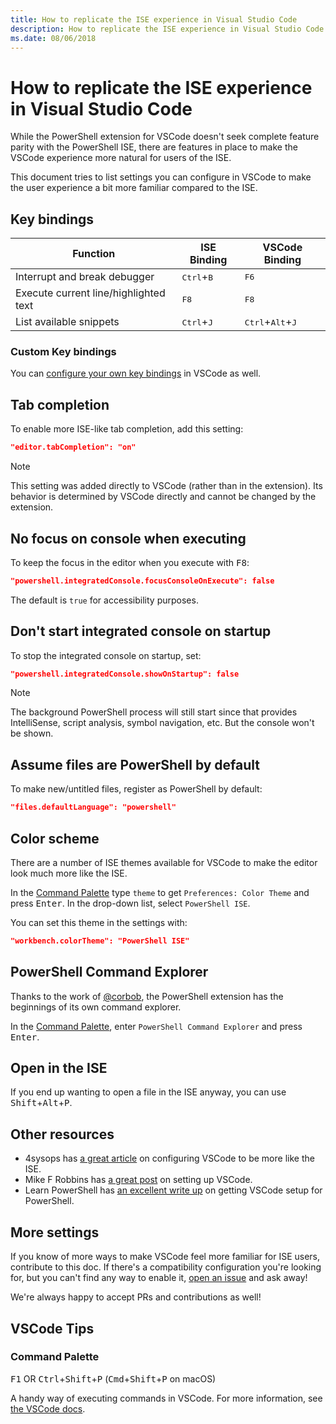 ```yaml
---
title: How to replicate the ISE experience in Visual Studio Code
description: How to replicate the ISE experience in Visual Studio Code
ms.date: 08/06/2018
---
```


# How to replicate the ISE experience in Visual Studio Code

While the PowerShell extension for VSCode doesn't seek
complete feature parity with the PowerShell ISE,
there are features in place to make the VSCode experience more natural
for users of the ISE.

This document tries to list settings you can configure in VSCode
to make the user experience a bit more familiar compared to the ISE.

## Key bindings

| Function                              | ISE Binding                  | VSCode Binding                              |
| ----------------                      | -----------                  | --------------                              |
| Interrupt and break debugger          | <kbd>Ctrl</kbd>+<kbd>B</kbd> | <kbd>F6</kbd>                               |
| Execute current line/highlighted text | <kbd>F8</kbd>                | <kbd>F8</kbd>                               |
| List available snippets               | <kbd>Ctrl</kbd>+<kbd>J</kbd> | <kbd>Ctrl</kbd>+<kbd>Alt</kbd>+<kbd>J</kbd> |

### Custom Key bindings

You can [configure your own key bindings](https://code.visualstudio.com/docs/getstarted/keybindings#_custom-keybindings-for-refactorings)
in VSCode as well.

## Tab completion

To enable more ISE-like tab completion, add this setting:

```json
"editor.tabCompletion": "on"
```

> [!NOTE]
> This setting was added directly to VSCode (rather than in the extension). Its behavior is determined by VSCode directly and cannot be changed by the extension.

## No focus on console when executing

To keep the focus in the editor when you execute with <kbd>F8</kbd>:

```json
"powershell.integratedConsole.focusConsoleOnExecute": false
```

The default is `true` for accessibility purposes.

## Don't start integrated console on startup

To stop the integrated console on startup, set:

```json
"powershell.integratedConsole.showOnStartup": false
```

> [!NOTE]
> The background PowerShell process will still start since that provides IntelliSense, script analysis, symbol navigation, etc.
But the console won't be shown.

## Assume files are PowerShell by default

To make new/untitled files, register as PowerShell by default:

```json
"files.defaultLanguage": "powershell"
```

## Color scheme

There are a number of ISE themes available for VSCode
to make the editor look much more like the ISE.

In the [Command Palette]
type `theme` to get `Preferences: Color Theme` and press <kbd>Enter</kbd>.
In the drop-down list, select `PowerShell ISE`.

You can set this theme in the settings with:

```json
"workbench.colorTheme": "PowerShell ISE"
```

## PowerShell Command Explorer

Thanks to the work of [@corbob](https://github.com/corbob),
the PowerShell extension has the beginnings of its own command explorer.

In the [Command Palette],
enter `PowerShell Command Explorer` and press <kbd>Enter</kbd>.

## Open in the ISE

If you end up wanting to open a file in the ISE anyway,
you can use <kbd>Shift</kbd>+<kbd>Alt</kbd>+<kbd>P</kbd>.

## Other resources

- 4sysops has [a great article](https://4sysops.com/archives/make-visual-studio-code-look-and-behave-like-powershell-ise/)
  on configuring VSCode to be more like the ISE.
- Mike F Robbins has [a great post](https://mikefrobbins.com/2017/08/24/how-to-install-visual-studio-code-and-configure-it-as-a-replacement-for-the-powershell-ise/) on setting up VSCode.
- Learn PowerShell has [an excellent write up](https://www.learnpwsh.com/setup-vs-code-for-powershell/)
  on getting VSCode setup for PowerShell.

## More settings

If you know of more ways to make VSCode feel more familiar
for ISE users, contribute to this doc.
If there's a compatibility configuration you're looking for,
but you can't find any way to enable it, [open an issue](https://github.com/PowerShell/vscode-powershell/issues/new/choose)
and ask away!

We're always happy to accept PRs and contributions as well!

## VSCode Tips

### Command Palette

<kbd>F1</kbd> OR <kbd>Ctrl</kbd>+<kbd>Shift</kbd>+<kbd>P</kbd>
(<kbd>Cmd</kbd>+<kbd>Shift</kbd>+<kbd>P</kbd> on macOS)

A handy way of executing commands in VSCode.
For more information, see [the VSCode docs](https://code.visualstudio.com/docs/getstarted/userinterface#_command-palette).

[Command Palette]: #command-palette

